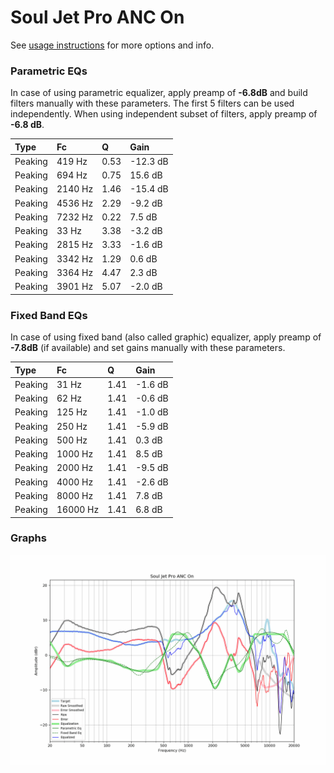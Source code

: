 # Soul Jet Pro ANC On
See [usage instructions](https://github.com/jaakkopasanen/AutoEq#usage) for more options and info.

### Parametric EQs
In case of using parametric equalizer, apply preamp of **-6.8dB** and build filters manually
with these parameters. The first 5 filters can be used independently.
When using independent subset of filters, apply preamp of **-6.8 dB**.

| Type    | Fc      |    Q | Gain     |
|:--------|:--------|:-----|:---------|
| Peaking | 419 Hz  | 0.53 | -12.3 dB |
| Peaking | 694 Hz  | 0.75 | 15.6 dB  |
| Peaking | 2140 Hz | 1.46 | -15.4 dB |
| Peaking | 4536 Hz | 2.29 | -9.2 dB  |
| Peaking | 7232 Hz | 0.22 | 7.5 dB   |
| Peaking | 33 Hz   | 3.38 | -3.2 dB  |
| Peaking | 2815 Hz | 3.33 | -1.6 dB  |
| Peaking | 3342 Hz | 1.29 | 0.6 dB   |
| Peaking | 3364 Hz | 4.47 | 2.3 dB   |
| Peaking | 3901 Hz | 5.07 | -2.0 dB  |

### Fixed Band EQs
In case of using fixed band (also called graphic) equalizer, apply preamp of **-7.8dB**
(if available) and set gains manually with these parameters.

| Type    | Fc       |    Q | Gain    |
|:--------|:---------|:-----|:--------|
| Peaking | 31 Hz    | 1.41 | -1.6 dB |
| Peaking | 62 Hz    | 1.41 | -0.6 dB |
| Peaking | 125 Hz   | 1.41 | -1.0 dB |
| Peaking | 250 Hz   | 1.41 | -5.9 dB |
| Peaking | 500 Hz   | 1.41 | 0.3 dB  |
| Peaking | 1000 Hz  | 1.41 | 8.5 dB  |
| Peaking | 2000 Hz  | 1.41 | -9.5 dB |
| Peaking | 4000 Hz  | 1.41 | -2.6 dB |
| Peaking | 8000 Hz  | 1.41 | 7.8 dB  |
| Peaking | 16000 Hz | 1.41 | 6.8 dB  |

### Graphs
![](./Soul%20Jet%20Pro%20ANC%20On.png)